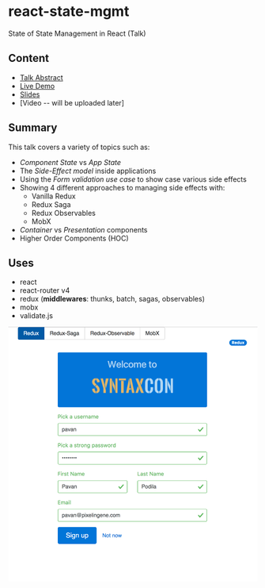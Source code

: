 # react-state-mgmt
State of State Management in React (Talk)

## Content
- [Talk Abstract](https://2017.syntaxcon.com/session/state-of-state-management-in-react/) 
- [Live Demo](https://react-state-mgmt-mmbwvcqnom.now.sh/)
- [Slides](slides.pdf)
- [Video -- will be uploaded later]

## Summary

This talk covers a variety of topics such as:

- _Component State_ vs _App State_
- The _Side-Effect model_ inside applications
- Using the _Form validation use case_ to show case various side effects
- Showing 4 different approaches to managing side effects with:
    + Vanilla Redux
    + Redux Saga
    + Redux Observables
    + MobX
- _Container_ vs _Presentation_ components
- Higher Order Components (HOC)    


## Uses

- react
- react-router v4
- redux (**middlewares**: thunks, batch, sagas, observables)
- mobx
- validate.js

[![Screenshot](screenshot.png)](https://react-state-mgmt-mmbwvcqnom.now.sh/)
